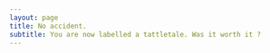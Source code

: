 ```yaml
---
layout: page
title: No accident.
subtitle: You are now labelled a tattletale. Was it worth it ?
---
```

